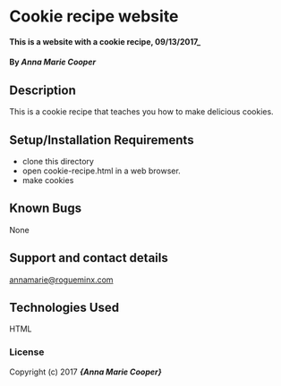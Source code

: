 # Cookie recipe website

#### This is a website with a cookie recipe, 09/13/2017_

#### By _**Anna Marie Cooper**_

## Description

This is a cookie recipe that teaches you how to make delicious cookies.

## Setup/Installation Requirements

* clone this directory
* open cookie-recipe.html in a web browser.
* make cookies

## Known Bugs

None

## Support and contact details

annamarie@rogueminx.com

## Technologies Used

HTML

### License

Copyright (c) 2017 **_{Anna Marie Cooper}_**
